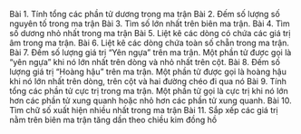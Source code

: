 Bài 1. Tính tổng các phần tử dương trong ma trận
Bài 2. Đếm số lượng số nguyên tố trong ma trận
Bài 3. Tìm số lớn nhất trên biên ma trận.
Bài 4. Tìm số dương nhỏ nhất trong ma trận
Bài 5. Liệt kê các dòng có chứa các giá trị âm trong ma trận.
Bài 6. Liệt kê các dòng chứa toàn số chẵn trong ma trận.
Bài 7. Đếm số lượng giá trị “Yên ngựa” trên ma trận. Một phần tử được gọi là “yên ngựa” khi nó lớn nhất trên dòng và nhỏ nhất trên cột.
Bài 8. Đếm số lượng giá trị “Hoàng hậu” trên ma trận. Một phần tử được gọi là hoàng hậu khi nó lớn nhất trên dòng, trên cột và hai đường chéo đi qua nó
Bài 9. Tính tổng các phần tử cực trị trong ma trận. Một phần tử gọi là cực trị khi nó lớn hơn các phần tử xung quanh hoặc nhỏ hơn các phần tử xung quanh.
Bài 10. Tìm chữ số xuất hiện nhiều nhất trong ma trận
Bài 11. Sắp xếp các giá trị nằm trên biên ma trận tăng dần theo chiều kim đồng hồ
